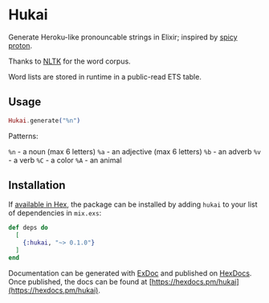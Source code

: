 # Hukai

Generate Heroku-like pronouncable strings in Elixir; inspired by [spicy proton](https://github.com/schmich/spicy-proton).

Thanks to [NLTK](http://www.nltk.org/) for the word corpus.

Word lists are stored in runtime in a public-read ETS table.

## Usage

```elixir
Hukai.generate("%n")
```

Patterns:

`%n` - a noun (max 6 letters)
`%a` - an adjective (max 6 letters)
`%b` - an adverb
`%v` - a verb
`%C` - a color
`%A` - an animal


## Installation

If [available in Hex](https://hex.pm/docs/publish), the package can be installed
by adding `hukai` to your list of dependencies in `mix.exs`:

```elixir
def deps do
  [
    {:hukai, "~> 0.1.0"}
  ]
end
```

Documentation can be generated with [ExDoc](https://github.com/elixir-lang/ex_doc)
and published on [HexDocs](https://hexdocs.pm). Once published, the docs can
be found at [https://hexdocs.pm/hukai](https://hexdocs.pm/hukai).
